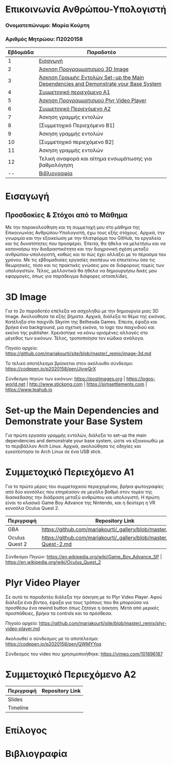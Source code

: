 # Επικοινωνία Ανθρώπου-Υπολογιστή

### Ονοματεπώνυμο: Μαρία Κούρτη
### Αριθμός Μητρώου: Π2020158


| Εβδομάδα | Παραδοτέο |
| --- | --- |
| 1 | [Εισαγωγή](#Εισαγωγή) |
| 2 | [Άσκηση Προγραμματισμού 3D Image](#3D-Image) |
| 3 | [Άσκηση Γραμμής Εντολών Set-up the Main Dependencies and Demonstrate your Base System](#Set-up-the-Main-Dependencies-and-Demonstrate-your-Base-System) |
| 4 | [Συμμετοχικό περιεχόμενο Α1](#Συμμετοχικό-Περιεχόμενο-Α1) |
| 5 | [Άσκηση Προγραμματισμού Plyr Video Player](#Plyr-Video-Player) |
| 6 | [Συμμετοχικό Περιεχόμενο Α2](#Συμμετοχικό-Περιεχόμενο-Α2) |
| 7 | Άσκηση γραμμής εντολών |
| 8 | [Συμμετοχικό Περιεχόμενο Β1] |
| 9 | Άσκηση γραμμής εντολών |
| 10 | [Συμμετοχικό περιεχόμενο B2] |
| 11 | Άσκηση γραμμής εντολών |
| 12 | Τελική αναφορά και αίτημα ενσωμάτωσης για βαθμολόγηση |
| -- | [Βιβλιογραφία](#Βιβλιογραφία) |


# Εισαγωγή

## Προσδοκίες & Στόχοι από το Μάθημα
Με την παρακολούθηση και τη συμμετοχή μου στο μάθημα της Επικοινωνίας Ανθρώπου-Υπολογιστή, έχω τους εξής στόχους. Αρχικά, την γνωριμία και την εξοικείωση με την πλατφόρμα του GitHub, τα εργαλεία και τις δυνατότητες που προσφέρει. Έπειτα, θα ήθελα να μελετήσω και να κατανοήσω την διαδραστικότητα και την διαχρονική σχέση μεταξύ ανθρώπου-υπολογιστή, καθώς και το πώς έχει αλλάξει με το πέρασμα του χρόνου. Με τις εβδομαδιαίες εργασίες σκοπέυω να επεκτείνω όσο τις θεωρητικές, τόσο και τις πρακτικές γνώσεις μου σε διάφορους τομείς των υπολογιστών. Τέλος, μελλοντικά θα ήθελα να δημιουργήσω δικές μου εφαρμογές, όπως για παράδειγμα διάφορες ιστοσελίδες.


# 3D Image

Για το 2ο παραδοτέο επέλεξα να ασχοληθώ με την δημιουργία μιας 3D Image. Ακολούθησα τα εξής βήματα. Αρχικά, διάλεξα το θέμα της εικόνας. Κατέληξα στο παιχνίδι Skyrim της Bethesda Games. Έπειτα, έψαξα και βρήκα ένα background, μια σχετική εικόνα, το logo του παιχνιδιού και εκείνο της publisher. Χρειάστηκε να κάνω ορισμένες αλλαγές στο μέγεθος των εικόνων. Τέλος, τροποποίησα τον κώδικα ανάλογα.

Πηγαίο αρχείο: https://github.com/mariakourti/site/blob/master/_remix/image-3d.md

Το τελικό αποτέλεσμα βρίσκεται στον ακόλουθο σύνδεσμο: https://codepen.io/p2020158/pen/JjywQrX

Σύνδεσμοι πηγών των εικόνων: https://postimages.org | https://logos-world.net | http://www.stickpng.com | https://simsettlements.com | https://www.teahub.io


# Set-up the Main Dependencies and Demonstrate your Base System

Για πρώτη εργασία γραμμής εντολών, διάλεξα το set-up the main dependencies and demonstrate your base system, ώστε να εξοικοιωθώ με το περιβάλλον Arch Linux. Αρχικά, ακολούθησα τις οδηγίες και εγκατέστησα το Arch Linux σε ένα USB stick. 


# Συμμετοχικό Περιεχόμενο Α1

Για το πρώτο μέρος του συμμετοχικού περιεχομένου, βρήκα φωτογραφίες από δύο κονσόλες που επηρέασαν σε μεγάλο βαθμό στον τομέα της διασκέδασης την διάδραση μεταξύ ανθρώπου και υπολογιστή. Η πρώτη είναι το κλασικό Game Boy Advance της Nintendo, και η δεύτερη η VR κονσόλα Oculus Quest 2. 

| Περιγραφή | Repository Link | 
| --- | --- | 
| GBA | https://github.com/mariakourti/_gallery/blob/master/GBA.md |
| Oculus Quest 2 | https://github.com/mariakourti/_gallery/blob/master/Oculus-Quest-2.md |

Σύνδεσμοι Πηγών: https://en.wikipedia.org/wiki/Game_Boy_Advance_SP | https://en.wikipedia.org/wiki/Oculus_Quest_2


# Plyr Video Player

Σε αυτό το παραδοτέο διάλεξα την άσκηση με το Plyr Video Player. Αφού διάλεξα ένα βίντεο, έψαξα για τους τρόπους που θα μπορούσα να προσθέσω ένα rewind button όπως ζήταγε η άσκηση. Μετά από μερικές προσπάθειες, βρήκα τα controls και τα πρόσθεσα.

Πηγαίο αρχείο: https://github.com/mariakourti/site/blob/master/_remix/plyr-video-player.md

Ακολουθεί ο σύνδεσμος με το αποτέλεσμα: https://codepen.io/p2020158/pen/QWMYYoq


Σύνδεσμος του video που χρησιμοποιήθηκε: https://vimeo.com/101896187


# Συμμετοχικό Περιεχόμενο Α2


| Περιγραφή | Repository Link | 
| --- | --- | 
| Slides |  |
| Timeline |  |




# Επίλογος



# Βιβλιογραφία


